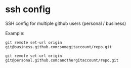 # ssh config

SSH config for multiple github users (personal / business)

Example:

`git remote set-url origin git@business.github.com:somegitaccount/repo.git`

`git remote set-url origin git@personal.github.com:anothergitaccount/repo.git`
